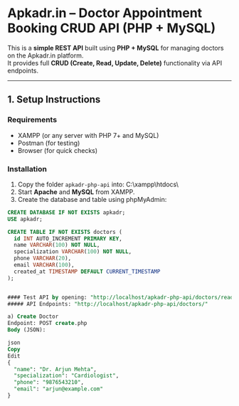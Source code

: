 # Apkadr.in – Doctor Appointment Booking CRUD API (PHP + MySQL)

This is a **simple REST API** built using **PHP + MySQL** for managing doctors on the Apkadr.in platform.  
It provides full **CRUD (Create, Read, Update, Delete)** functionality via API endpoints.

---

## 1. Setup Instructions

### Requirements
- XAMPP (or any server with PHP 7+ and MySQL)
- Postman (for testing)
- Browser (for quick checks)

### Installation
1. Copy the folder `apkadr-php-api` into: C:\xampp\htdocs\
2. Start **Apache** and **MySQL** from XAMPP.
3. Create the database and table using phpMyAdmin:

```sql
CREATE DATABASE IF NOT EXISTS apkadr;
USE apkadr;

CREATE TABLE IF NOT EXISTS doctors (
  id INT AUTO_INCREMENT PRIMARY KEY,
  name VARCHAR(100) NOT NULL,
  specialization VARCHAR(100) NOT NULL,
  phone VARCHAR(20),
  email VARCHAR(100),
  created_at TIMESTAMP DEFAULT CURRENT_TIMESTAMP
);


#### Test API by opening: "http://localhost/apkadr-php-api/doctors/read.php"
##### API Endpoints: "http://localhost/apkadr-php-api/doctors/"

a) Create Doctor
Endpoint: POST create.php
Body (JSON):

json
Copy
Edit
{
  "name": "Dr. Arjun Mehta",
  "specialization": "Cardiologist",
  "phone": "9876543210",
  "email": "arjun@example.com"
}
